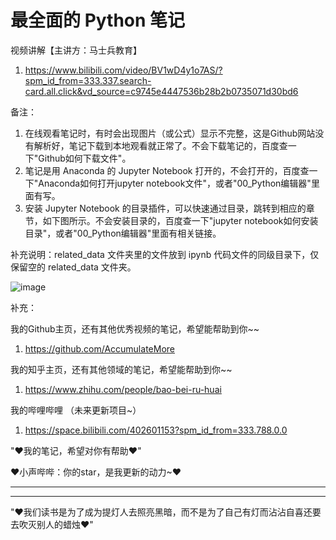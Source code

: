 # 最全面的 Python 笔记

视频讲解【主讲方：马士兵教育】

1. https://www.bilibili.com/video/BV1wD4y1o7AS/?spm_id_from=333.337.search-card.all.click&vd_source=c9745e4447536b28b2b0735071d30bd6

备注：

1. 在线观看笔记时，有时会出现图片（或公式）显示不完整，这是Github网站没有解析好，笔记下载到本地观看就正常了。不会下载笔记的，百度查一下"Github如何下载文件"。
2. 笔记是用 Anaconda 的 Jupyter Notebook 打开的，不会打开的，百度查一下"Anaconda如何打开jupyter notebook文件"，或者"00_Python编辑器"里面有写。
3. 安装 Jupyter Notebook 的目录插件，可以快速通过目录，跳转到相应的章节，如下图所示。不会安装目录的，百度查一下"jupyter notebook如何安装目录"，或者"00_Python编辑器"里面有相关链接。

补充说明：related_data 文件夹里的文件放到 ipynb 代码文件的同级目录下，仅保留空的 related_data 文件夹。

![image](https://user-images.githubusercontent.com/60348867/199949537-b04fb528-76e9-424b-8317-c3cafec2b026.png)

补充：

我的Github主页，还有其他优秀视频的笔记，希望能帮助到你~~

1. https://github.com/AccumulateMore

我的知乎主页，还有其他领域的笔记，希望能帮助到你~~

1. https://www.zhihu.com/people/bao-bei-ru-huai

我的哔哩哔哩 （未来更新项目~）

1. https://space.bilibili.com/402601153?spm_id_from=333.788.0.0

"♥我的笔记，希望对你有帮助♥"

♥小声哔哔：你的star，是我更新的动力~♥

---------------------------------------------
---------------------------------------------

"♥我们读书是为了成为提灯人去照亮黑暗，而不是为了自己有灯而沾沾自喜还要去吹灭别人的蜡烛♥"
